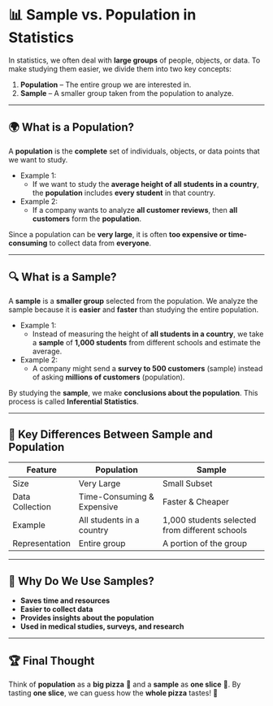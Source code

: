 # 📊 Sample vs. Population in Statistics

In statistics, we often deal with **large groups** of people, objects, or data. To make studying them easier, we divide them into two key concepts:

1. **Population** – The entire group we are interested in.
2. **Sample** – A smaller group taken from the population to analyze.

---

## 🌍 What is a Population?

A **population** is the **complete** set of individuals, objects, or data points that we want to study.

- Example 1:
  - If we want to study the **average height of all students in a country**, the **population** includes **every student** in that country.
- Example 2:
  - If a company wants to analyze **all customer reviews**, then **all customers** form the **population**.

Since a population can be **very large**, it is often **too expensive or time-consuming** to collect data from **everyone**.

---

## 🔍 What is a Sample?

A **sample** is a **smaller group** selected from the population. We analyze the sample because it is **easier** and **faster** than studying the entire population.

- Example 1:
  - Instead of measuring the height of **all students in a country**, we take a **sample** of **1,000 students** from different schools and estimate the average.
- Example 2:
  - A company might send a **survey to 500 customers** (sample) instead of asking **millions of customers** (population).

By studying the **sample**, we make **conclusions about the population**. This process is called **Inferential Statistics**.

---

## 📌 Key Differences Between Sample and Population

| Feature         | Population                 | Sample                                         |
| --------------- | -------------------------- | ---------------------------------------------- |
| Size            | Very Large                 | Small Subset                                   |
| Data Collection | Time-Consuming & Expensive | Faster & Cheaper                               |
| Example         | All students in a country  | 1,000 students selected from different schools |
| Representation  | Entire group               | A portion of the group                         |

---

## 🎯 Why Do We Use Samples?

- **Saves time and resources**
- **Easier to collect data**
- **Provides insights about the population**
- **Used in medical studies, surveys, and research**

---

## 🏆 Final Thought

Think of **population** as a **big pizza** 🍕 and a **sample** as **one slice** 🍕. By tasting **one slice**, we can guess how the **whole pizza** tastes! 🎯
